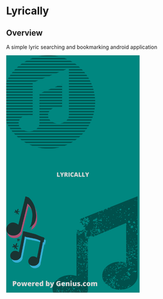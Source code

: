 # Lyrically

## Overview
A simple lyric searching and bookmarking android application

<img src=https://github.com/dims26/Lyrically/blob/master/app/src/main/res/drawable/splash_screen.png width="360" height="640" />
